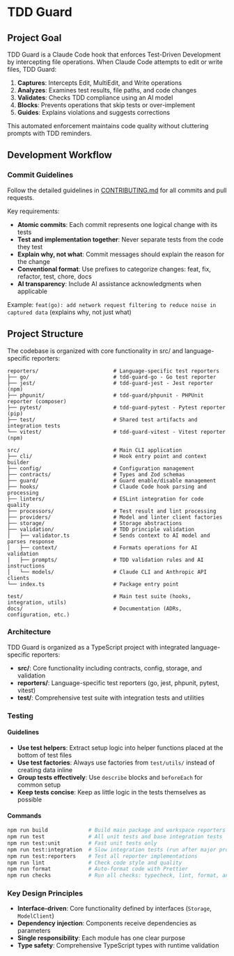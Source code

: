 # TDD Guard

## Project Goal

TDD Guard is a Claude Code hook that enforces Test-Driven Development by intercepting file operations.
When Claude Code attempts to edit or write files, TDD Guard:

1. **Captures**: Intercepts Edit, MultiEdit, and Write operations
2. **Analyzes**: Examines test results, file paths, and code changes
3. **Validates**: Checks TDD compliance using an AI model
4. **Blocks**: Prevents operations that skip tests or over-implement
5. **Guides**: Explains violations and suggests corrections

This automated enforcement maintains code quality without cluttering prompts with TDD reminders.

## Development Workflow

### Commit Guidelines

Follow the detailed guidelines in [CONTRIBUTING.md](./CONTRIBUTING.md) for all commits and pull requests.

Key requirements:

- **Atomic commits**: Each commit represents one logical change with its tests
- **Test and implementation together**: Never separate tests from the code they test
- **Explain why, not what**: Commit messages should explain the reason for the change
- **Conventional format**: Use prefixes to categorize changes: feat, fix, refactor, test, chore, docs
- **AI transparency**: Include AI assistance acknowledgments when applicable

Example: `feat(go): add network request filtering to reduce noise in captured data` (explains why, not just what)

## Project Structure

The codebase is organized with core functionality in src/ and language-specific reporters:

```
reporters/                        # Language-specific test reporters
├── go/                           # tdd-guard-go - Go test reporter
├── jest/                         # tdd-guard-jest - Jest reporter (npm)
├── phpunit/                      # tdd-guard/phpunit - PHPUnit reporter (composer)
├── pytest/                       # tdd-guard-pytest - Pytest reporter (pip)
├── test/                         # Shared test artifacts and integration tests
└── vitest/                       # tdd-guard-vitest - Vitest reporter (npm)

src/                              # Main CLI application
├── cli/                          # Hook entry point and context builder
├── config/                       # Configuration management
├── contracts/                    # Types and Zod schemas
├── guard/                        # Guard enable/disable management
├── hooks/                        # Claude Code hook parsing and processing
├── linters/                      # ESLint integration for code quality
├── processors/                   # Test result and lint processing
├── providers/                    # Model and linter client factories
├── storage/                      # Storage abstractions
├── validation/                   # TDD principle validation
│   ├── validator.ts              # Sends context to AI model and parses response
│   ├── context/                  # Formats operations for AI validation
│   ├── prompts/                  # TDD validation rules and AI instructions
│   └── models/                   # Claude CLI and Anthropic API clients
└── index.ts                      # Package entry point

test/                             # Main test suite (hooks, integration, utils)
docs/                             # Documentation (ADRs, configuration, etc.)
```

### Architecture

TDD Guard is organized as a TypeScript project with integrated language-specific reporters:

- **src/**: Core functionality including contracts, config, storage, and validation
- **reporters/**: Language-specific test reporters (go, jest, phpunit, pytest, vitest)
- **test/**: Comprehensive test suite with integration tests and utilities

### Testing

#### Guidelines

- **Use test helpers**: Extract setup logic into helper functions placed at the bottom of test files
- **Use test factories**: Always use factories from `test/utils/` instead of creating data inline
- **Group tests effectively**: Use `describe` blocks and `beforeEach` for common setup
- **Keep tests concise**: Keep as little logic in the tests themselves as possible

#### Commands

```bash
npm run build             # Build main package and workspace reporters (jest, vitest)
npm run test              # All unit tests and base integration tests
npm run test:unit         # Fast unit tests only
npm run test:integration  # Slow integration tests (run after major prompt changes)
npm run test:reporters    # Test all reporter implementations
npm run lint              # Check code style and quality
npm run format            # Auto-format code with Prettier
npm run checks            # Run all checks: typecheck, lint, format, and test
```

### Key Design Principles

- **Interface-driven**: Core functionality defined by interfaces (`Storage`, `ModelClient`)
- **Dependency injection**: Components receive dependencies as parameters
- **Single responsibility**: Each module has one clear purpose
- **Type safety**: Comprehensive TypeScript types with runtime validation

